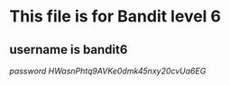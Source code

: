 # This file is for Bandit level 6

## username is bandit6

*password HWasnPhtq9AVKe0dmk45nxy20cvUa6EG*
